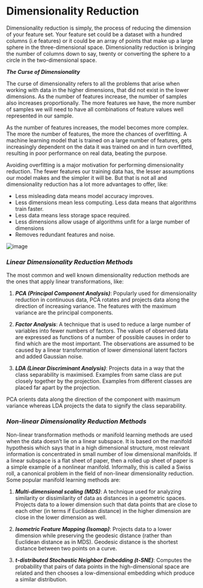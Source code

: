 # Dimensionality Reduction

Dimensionality reduction is simply, the process of reducing the dimension of your feature set. Your feature set could be a dataset with a hundred columns (i.e features) or it could be an array of points that make up a large sphere in the three-dimensional space. Dimensionality reduction is bringing the number of columns down to say, twenty or converting the sphere to a circle in the two-dimensional space.

___The Curse of Dimensionality___

The curse of dimensionality refers to all the problems that arise when working with data in the higher dimensions, that did not exist in the lower dimensions.
As the number of features increase, the number of samples also increases proportionally. The more features we have, the more number of samples we will need to have all combinations of feature values well represented in our sample.

As the number of features increases, the model becomes more complex. The more the number of features, the more the chances of overfitting. A machine learning model that is trained on a large number of features, gets increasingly dependent on the data it was trained on and in turn overfitted, resulting in poor performance on real data, beating the purpose.

Avoiding overfitting is a major motivation for performing dimensionality reduction. The fewer features our training data has, the lesser assumptions our model makes and the simpler it will be. But that is not all and dimensionality reduction has a lot more advantages to offer, like:
* Less misleading data means model accuracy improves.
* Less dimensions mean less computing. Less data means that algorithms train faster.
* Less data means less storage space required.
* Less dimensions allow usage of algorithms unfit for a large number of dimensions
* Removes redundant features and noise.

![image](https://user-images.githubusercontent.com/54405639/83546855-f8cce180-a51e-11ea-8d11-b2b493bc6f81.png)

### ___Linear Dimensionality Reduction Methods___

The most common and well known dimensionality reduction methods are the ones that apply linear transformations, like:

1. ___PCA (Principal Component Analysis)___: Popularly used for dimensionality reduction in continuous data, PCA rotates and projects data along the direction of increasing variance. The features with the maximum variance are the principal components.

2. ___Factor Analysis___: A technique that is used to reduce a large number of variables into fewer numbers of factors. The values of observed data are expressed as functions of a number of possible causes in order to find which are the most important. The observations are assumed to be caused by a linear transformation of lower dimensional latent factors and added Gaussian noise.

3. ___LDA (Linear Discriminant Analysis)___: Projects data in a way that the class separability is maximised. Examples from same class are put closely together by the projection. Examples from different classes are placed far apart by the projection.

PCA orients data along the direction of the component with maximum variance whereas LDA projects the data to signify the class separability.

### ___Non-linear Dimensionality Reduction Methods___

Non-linear transformation methods or manifold learning methods are used when the data doesn’t lie on a linear subspace. It is based on the manifold hypothesis which says that in a high dimensional structure, most relevant information is concentrated in small number of low dimensional manifolds. If a linear subspace is a flat sheet of paper, then a rolled up sheet of paper is a simple example of a nonlinear manifold. Informally, this is called a Swiss roll, a canonical problem in the field of non-linear dimensionality reduction. Some popular manifold learning methods are:

1. ___Multi-dimensional scaling (MDS)___: A technique used for analyzing similarity or dissimilarity of data as distances in a geometric spaces. Projects data to a lower dimension such that data points that are close to each other (in terms if Euclidean distance) in the higher dimension are close in the lower dimension as well.

2. ___Isometric Feature Mapping (Isomap)___: Projects data to a lower dimension while preserving the geodesic distance (rather than Euclidean distance as in MDS). Geodesic distance is the shortest distance between two points on a curve.

3. ___t-distributed Stochastic Neighbor Embedding (t-SNE)___: Computes the probability that pairs of data points in the high-dimensional space are related and then chooses a low-dimensional embedding which produce a similar distribution.

